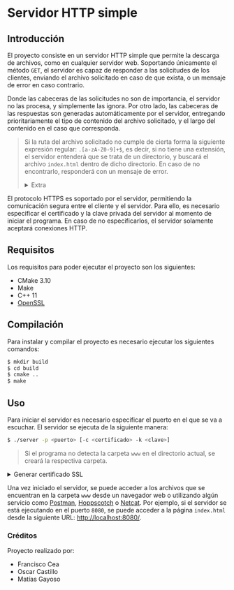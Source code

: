 # Servidor HTTP simple 
## Introducción
El proyecto consiste en un servidor HTTP simple que permite la descarga de archivos, como en cualquier servidor web. Soportando únicamente el método `GET`, el servidor es capaz de responder a las solicitudes de los clientes, enviando el archivo solicitado en caso de que exista, o un mensaje de error en caso contrario.

Donde las cabeceras de las solicitudes no son de importancia, el servidor no las procesa, y simplemente las ignora. Por otro lado, las cabeceras de las respuestas son generadas automáticamente por el servidor, entregando prioritariamente el tipo de contenido del archivo solicitado, y el largo del contenido en el caso que corresponda.

> Si la ruta del archivo solicitado no cumple de cierta forma la siguiente expresión regular: `.[a-zA-Z0-9]+$`, es decir, si no tiene una extensión, el servidor entenderá que se trata de un directorio, y buscará el archivo `index.html` dentro de dicho directorio. En caso de no encontrarlo, responderá con un mensaje de error. <details> <summary>Extra</summary>
En caso de considerarse la ruta un directorio y la solicitud no termina con `/`, el servidor realizará la redirección (302) a la misma ruta, pero con `/` al final.
</details>

El protocolo HTTPS es soportado por el servidor, permitiendo la comunicación segura entre el cliente y el servidor. Para ello, es necesario especificar el certificado y la clave privada del servidor al momento de iniciar el programa. En caso de no especificarlos, el servidor solamente aceptará conexiones HTTP.

## Requisitos
Los requisitos para poder ejecutar el proyecto son los siguientes:
* CMake 3.10
* Make
* C++ 11
* [OpenSSL](https://www.openssl.org/)

## Compilación
Para instalar y compilar el proyecto es necesario ejecutar los siguientes comandos:
```bash
$ mkdir build
$ cd build
$ cmake ..
$ make
```
## Uso
Para iniciar el servidor es necesario especificar el puerto en el que se va a escuchar. El servidor se ejecuta de la siguiente manera:
```bash
$ ./server -p <puerto> [-c <certificado> -k <clave>]
```
> Si el programa no detecta la carpeta `www` en el directorio actual, se creará la respectiva carpeta.

<details><summary> Generar certificado SSL </summary>

Se puede generar un certificado SSL para utilizarlo con el servidor. Para ello, es necesario tener instalado [OpenSSL](https://www.openssl.org/). Luego, se deben realizar los siguientes pasos:

- Generar el certificado de la Autoridad de Certificación (CA):

```bash
$ openssl genrsa -out CA.key -des3 2048
$ openssl req -x509 -sha256 -new -nodes -days 3650 -key CA.key -out CA.pem
```
Estos comandos generarán una clave privada (`CA.key`) y un certificado de la CA (`CA.pem`) que se utilizará para firmar el certificado del servidor.

Una vez generado el certificado de la `CA`, se crea el certificado para el servidor y se firma con el certificado de la `CA`.

* Generar el certificado del servidor:
```bash
$ openssl genrsa -out <nombre>.key -des3 2048
$ openssl req -new -key <nombre>.key -out <nombre>.csr
$ openssl x509 -req -in <nombre>.csr -CA CA.pem -CAkey CA.key -CA createserial -days 3650 -sha256 -extfile <nombre>.ext -out <nombre>.crt
```
Por último, es necesario importar el certificado `CA.pem` en el navegador web que utilizarás para acceder al servidor. Esto permitirá que el certificado sea reconocido como válido y no se muestre un mensaje de advertencia en el navegador. (Opcional)

Una vez realizado lo anterior, se puede iniciar el servidor con el certificado y su respectiva clave privada:
```bash
$ ./server -p <puerto> -c <nombre>.crt -k <nombre>.key
```

---
</details>

Una vez iniciado el servidor, se puede acceder a los archivos que se encuentran en la carpeta `www` desde un navegador web o utilizando algún servicio como [Postman](https://www.postman.com/), [Hoppscotch](https://hoppscotch.io/) o [Netcat](https://en.wikipedia.org/wiki/Netcat). Por ejemplo, si el servidor se está ejecutando en el puerto `8080`, se puede acceder a la página `index.html` desde la siguiente URL: [http://localhost:8080/](http://localhost:8080/).

### Créditos
Proyecto realizado por:
* Francisco Cea
* Oscar Castillo
* Matías Gayoso